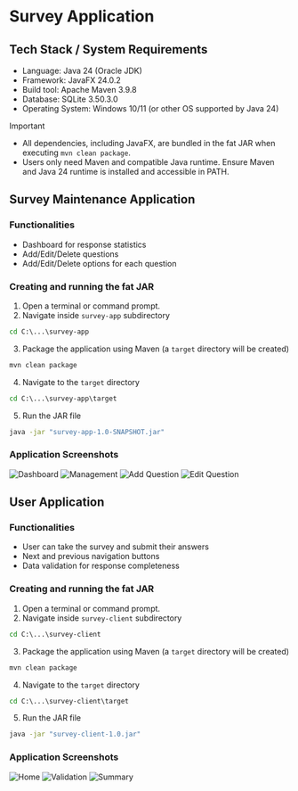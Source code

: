 # Survey Application


## Tech Stack / System Requirements

- Language: Java 24 (Oracle JDK)
- Framework: JavaFX 24.0.2
- Build tool: Apache Maven 3.9.8
- Database: SQLite 3.50.3.0
- Operating System: Windows 10/11 (or other OS supported by Java 24)

> [!IMPORTANT]
> - All dependencies, including JavaFX, are bundled in the fat JAR when executing `mvn clean package`.
> - Users only need Maven and compatible Java runtime. Ensure Maven and Java 24 runtime is installed and accessible in PATH.

## Survey Maintenance Application

### Functionalities
- Dashboard for response statistics
- Add/Edit/Delete questions
- Add/Edit/Delete options for each question

### Creating and running the fat JAR
1. Open a terminal or command prompt.
2. Navigate inside `survey-app` subdirectory
```cmd
cd C:\...\survey-app
```
3. Package the application using Maven (a `target` directory will be created)
```cmd
mvn clean package
``` 
4. Navigate to the `target` directory
```cmd
cd C:\...\survey-app\target
```
5. Run the JAR file
```cmd
java -jar "survey-app-1.0-SNAPSHOT.jar"
```

### Application Screenshots
![Dashboard](sample_ss/sm1.PNG "Dashboard")
![Management](sample_ss/sm2.PNG "Management")
![Add Question](sample_ss/sm-add.PNG "Add Question")
![Edit Question](sample_ss/sm-edit.PNG "Edit Question")




## User Application

### Functionalities
- User can take the survey and submit their answers
- Next and previous navigation buttons
- Data validation for response completeness

### Creating and running the fat JAR
1. Open a terminal or command prompt.
2. Navigate inside `survey-client` subdirectory
```cmd
cd C:\...\survey-client
```
3. Package the application using Maven (a `target` directory will be created)
```cmd
mvn clean package
``` 
4. Navigate to the `target` directory
```cmd
cd C:\...\survey-client\target
```
5. Run the JAR file
```cmd
java -jar "survey-client-1.0.jar"
```

### Application Screenshots
![Home](sample_ss/user1.PNG "Home")
![Validation](sample_ss/user2.PNG "Validation")
![Summary](sample_ss/user3.PNG "Summary")
